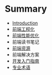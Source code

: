 # Summary

* [Introduction](README.md)
* [前端工程化](qian-duan-gong-cheng-hua.md)
* [前端性能优化](qian-duan-xing-neng-you-hua.md)
* 前端读书笔记
* [前端资源](qian-duan-zi-yuan.md)
* 前端解决方案
* [开发入门指南](kai-fa-ru-men-zhi-nan.md)
* [专业术语](zhuan-ye-zhu-yu.md)

